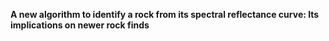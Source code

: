 **A new algorithm to identify a rock from its spectral reflectance curve: Its implications on newer rock finds**
